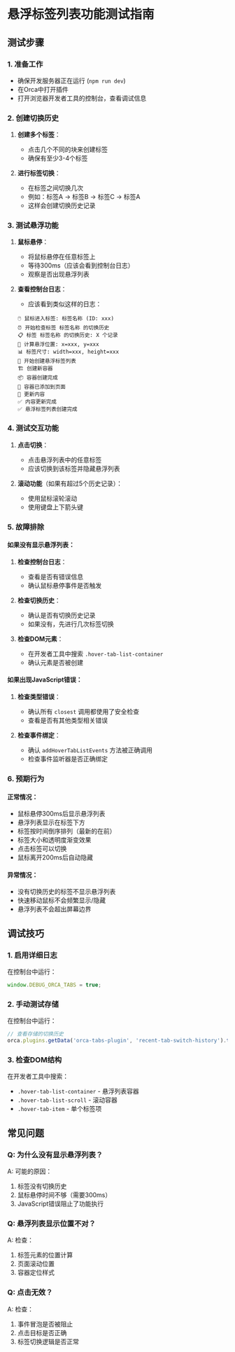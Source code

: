 # 悬浮标签列表功能测试指南

## 测试步骤

### 1. 准备工作
- 确保开发服务器正在运行 (`npm run dev`)
- 在Orca中打开插件
- 打开浏览器开发者工具的控制台，查看调试信息

### 2. 创建切换历史
1. **创建多个标签**：
   - 点击几个不同的块来创建标签
   - 确保有至少3-4个标签

2. **进行标签切换**：
   - 在标签之间切换几次
   - 例如：标签A → 标签B → 标签C → 标签A
   - 这样会创建切换历史记录

### 3. 测试悬浮功能
1. **鼠标悬停**：
   - 将鼠标悬停在任意标签上
   - 等待300ms（应该会看到控制台日志）
   - 观察是否出现悬浮列表

2. **查看控制台日志**：
   - 应该看到类似这样的日志：
   ```
   🖱️ 鼠标进入标签: 标签名称 (ID: xxx)
   ⏰ 开始检查标签 标签名称 的切换历史
   📋 标签 标签名称 的切换历史: X 个记录
   📍 计算悬浮位置: x=xxx, y=xxx
   📊 标签尺寸: width=xxx, height=xxx
   🎨 开始创建悬浮标签列表
   🏗️ 创建新容器
   📦 容器创建完成
   📄 容器已添加到页面
   🔄 更新内容
   ✅ 内容更新完成
   ✅ 悬浮标签列表创建完成
   ```

### 4. 测试交互功能
1. **点击切换**：
   - 点击悬浮列表中的任意标签
   - 应该切换到该标签并隐藏悬浮列表

2. **滚动功能**（如果有超过5个历史记录）：
   - 使用鼠标滚轮滚动
   - 使用键盘上下箭头键

### 5. 故障排除

#### 如果没有显示悬浮列表：
1. **检查控制台日志**：
   - 查看是否有错误信息
   - 确认鼠标悬停事件是否触发

2. **检查切换历史**：
   - 确认是否有切换历史记录
   - 如果没有，先进行几次标签切换

3. **检查DOM元素**：
   - 在开发者工具中搜索 `.hover-tab-list-container`
   - 确认元素是否被创建

#### 如果出现JavaScript错误：
1. **检查类型错误**：
   - 确认所有 `closest` 调用都使用了安全检查
   - 查看是否有其他类型相关错误

2. **检查事件绑定**：
   - 确认 `addHoverTabListEvents` 方法被正确调用
   - 检查事件监听器是否正确绑定

### 6. 预期行为

#### 正常情况：
- 鼠标悬停300ms后显示悬浮列表
- 悬浮列表显示在标签下方
- 标签按时间倒序排列（最新的在前）
- 标签大小和透明度渐变效果
- 点击标签可以切换
- 鼠标离开200ms后自动隐藏

#### 异常情况：
- 没有切换历史的标签不显示悬浮列表
- 快速移动鼠标不会频繁显示/隐藏
- 悬浮列表不会超出屏幕边界

## 调试技巧

### 1. 启用详细日志
在控制台中运行：
```javascript
window.DEBUG_ORCA_TABS = true;
```

### 2. 手动测试存储
在控制台中运行：
```javascript
// 查看存储的切换历史
orca.plugins.getData('orca-tabs-plugin', 'recent-tab-switch-history').then(console.log);
```

### 3. 检查DOM结构
在开发者工具中搜索：
- `.hover-tab-list-container` - 悬浮列表容器
- `.hover-tab-list-scroll` - 滚动容器
- `.hover-tab-item` - 单个标签项

## 常见问题

### Q: 为什么没有显示悬浮列表？
A: 可能的原因：
1. 标签没有切换历史
2. 鼠标悬停时间不够（需要300ms）
3. JavaScript错误阻止了功能执行

### Q: 悬浮列表显示位置不对？
A: 检查：
1. 标签元素的位置计算
2. 页面滚动位置
3. 容器定位样式

### Q: 点击无效？
A: 检查：
1. 事件冒泡是否被阻止
2. 点击目标是否正确
3. 标签切换逻辑是否正常
